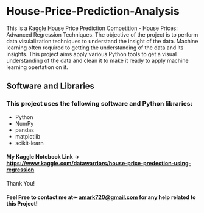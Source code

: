 # House-Price-Prediction-Analysis
This is a Kaggle House Price Prediction Competition - House Prices: Advanced Regression Techniques. The objective of the project is to perform data visulalization techniques to understand the insight of the data. Machine learning often required to getting the understanding of the data and its insights. 
This project aims apply various Python tools to get a visual understanding of the data and clean it to make it ready to apply machine learning opertation on it.

## Software and Libraries

### This project uses the following software and Python libraries:

* Python
* NumPy
* pandas
* matplotlib
* scikit-learn

#### My Kaggle Notebook Link -> https://www.kaggle.com/datawarriors/house-price-predection-using-regression

Thank You!

#### Feel Free to contact me at➛ amark720@gmail.com for any help related to this Project!
